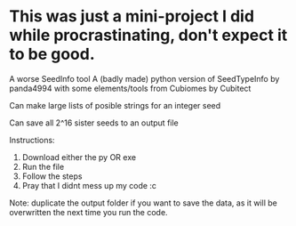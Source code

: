 # This was just a mini-project I did while procrastinating, don't expect it to be good.

A worse SeedInfo tool
A (badly made) python version of SeedTypeInfo by panda4994 with some elements/tools from Cubiomes by Cubitect

Can make large lists of posible strings for an integer seed

Can save all 2^16 sister seeds to an output file

Instructions:
1. Download either the py OR exe
2. Run the file
3. Follow the steps
4. Pray that I didnt mess up my code :c

Note: duplicate the output folder if you want to save the data, as it will be overwritten the next time you run the code.
